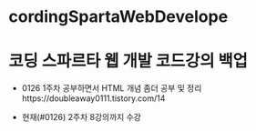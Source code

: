 # cordingSpartaWebDevelope
<html>
  <head>
  </head>
  <body>
    <h1>
      코딩 스파르타 웹 개발 코드강의 백업
    </h1>
    <ul>
      <li>
       <p>0126 1주차 공부하면서 HTML 개념 좀더 공부 및 정리 https://doubleaway0111.tistory.com/14</p>
      </li>
      <li>
           <p> 현재(#0126) 2주차 8강의까지 수강</p>
      </li>
    </ul>
  </body>
</html>
